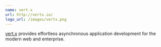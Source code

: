```yaml
---
name: vert.x
url: http://vertx.io/
logo_url: /images/vertx.png
---
```


[vert.x](#{page.url}) provides effortless asynchronous application
development for the modern web and enterprise.
